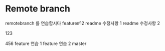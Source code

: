 # Remote branch
remotebranch 를 연습합시다
feature#12
readme 수정사항 1
readme 수정사항 2


123

456 
feature 연습 1
feature 연습 2
master
